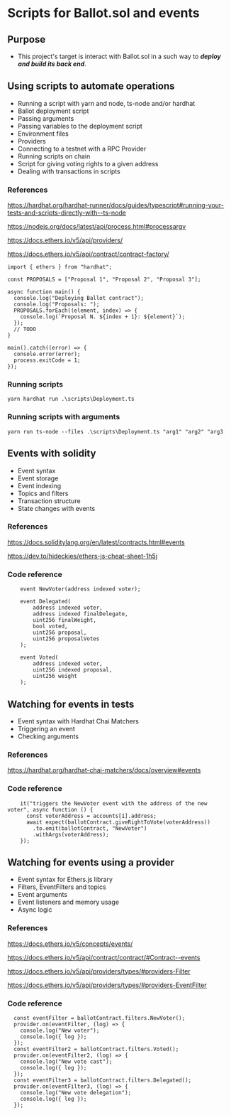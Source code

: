 # Scripts for Ballot.sol and events

## Purpose

- This project's target is interact with Ballot.sol in a such way to **_deploy and build its back end_**.

## Using scripts to automate operations

- Running a script with yarn and node, ts-node and/or hardhat
- Ballot deployment script
- Passing arguments
- Passing variables to the deployment script
- Environment files
- Providers
- Connecting to a testnet with a RPC Provider
- Running scripts on chain
- Script for giving voting rights to a given address
- Dealing with transactions in scripts

### References

https://hardhat.org/hardhat-runner/docs/guides/typescript#running-your-tests-and-scripts-directly-with--ts-node

https://nodejs.org/docs/latest/api/process.html#processargv

https://docs.ethers.io/v5/api/providers/

https://docs.ethers.io/v5/api/contract/contract-factory/

<pre><code>import { ethers } from "hardhat";

const PROPOSALS = ["Proposal 1", "Proposal 2", "Proposal 3"];

async function main() {
  console.log("Deploying Ballot contract");
  console.log("Proposals: ");
  PROPOSALS.forEach((element, index) => {
    console.log(`Proposal N. ${index + 1}: ${element}`);
  });
  // TODO
}

main().catch((error) => {
  console.error(error);
  process.exitCode = 1;
});</code></pre>

### Running scripts

```
yarn hardhat run .\scripts\Deployment.ts
```

### Running scripts with arguments

```
yarn run ts-node --files .\scripts\Deployment.ts "arg1" "arg2" "arg3
```

## Events with solidity

- Event syntax
- Event storage
- Event indexing
- Topics and filters
- Transaction structure
- State changes with events

### References

https://docs.soliditylang.org/en/latest/contracts.html#events

https://dev.to/hideckies/ethers-js-cheat-sheet-1h5j

### Code reference

<pre><code>    event NewVoter(address indexed voter);

    event Delegated(
        address indexed voter,
        address indexed finalDelegate,
        uint256 finalWeight,
        bool voted,
        uint256 proposal,
        uint256 proposalVotes
    );

    event Voted(
        address indexed voter,
        uint256 indexed proposal,
        uint256 weight
    );
</code></pre>

## Watching for events in tests

- Event syntax with Hardhat Chai Matchers
- Triggering an event
- Checking arguments

### References

https://hardhat.org/hardhat-chai-matchers/docs/overview#events

### Code reference

<pre><code>    it("triggers the NewVoter event with the address of the new voter", async function () {
      const voterAddress = accounts[1].address;
      await expect(ballotContract.giveRightToVote(voterAddress))
        .to.emit(ballotContract, "NewVoter")
        .withArgs(voterAddress);
    });
</code></pre>

## Watching for events using a provider

- Event syntax for Ethers.js library
- Filters, EventFilters and topics
- Event arguments
- Event listeners and memory usage
- Async logic

### References

https://docs.ethers.io/v5/concepts/events/

https://docs.ethers.io/v5/api/contract/contract/#Contract--events

https://docs.ethers.io/v5/api/providers/types/#providers-Filter

https://docs.ethers.io/v5/api/providers/types/#providers-EventFilter

### Code reference

<pre><code>  const eventFilter = ballotContract.filters.NewVoter();
  provider.on(eventFilter, (log) => {
    console.log("New voter");
    console.log({ log });
  });
  const eventFilter2 = ballotContract.filters.Voted();
  provider.on(eventFilter2, (log) => {
    console.log("New vote cast");
    console.log({ log });
  });
  const eventFilter3 = ballotContract.filters.Delegated();
  provider.on(eventFilter3, (log) => {
    console.log("New vote delegation");
    console.log({ log });
  });
</code></pre>
